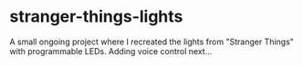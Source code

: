 # stranger-things-lights
A small ongoing project where I recreated the lights from "Stranger Things" with programmable LEDs. Adding voice control next...

